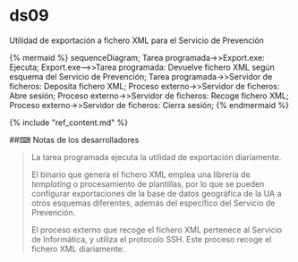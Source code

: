 # ds09

Utilidad de exportación a fichero XML para el Servicio de Prevención

{% mermaid %}
sequenceDiagram;
Tarea programada->>Export.exe: Ejecuta;
Export.exe-->>Tarea programada: Devuelve fichero XML según esquema del Servicio de Prevención;
Tarea programada->>Servidor de ficheros: Deposita fichero XML;
Proceso externo->>Servidor de ficheros: Abre sesión;
Proceso externo->>Servidor de ficheros: Recoge fichero XML;
Proceso externo->>Servidor de ficheros: Cierra sesión;
{% endmermaid %}

{% include "ref_content.md" %}

##⌨ Notas de los desarrolladores

> La tarea programada ejecuta la utilidad de exportación diariamente.
> 
> El binario que genera el fichero XML emplea una librería de *templating* o procesamiento de plantillas, por lo que se pueden configurar exportaciones de la base de datos geográfica de la UA a otros esquemas diferentes, además del específico del Servicio de Prevención.
> 
> El proceso externo que recoge el fichero XML pertenece al Servicio de Informática, y utiliza el protocolo SSH. Este proceso recoge el fichero XML diariamente.
